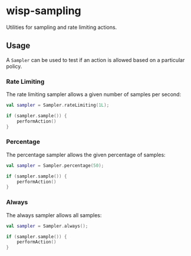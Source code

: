 # wisp-sampling

Utilities for sampling and rate limiting actions.

## Usage

A `Sampler` can be used to test if an action is allowed based on a particular policy.

### Rate Limiting

The rate limiting sampler allows a given number of samples per second:

```kotlin
val sampler = Sampler.rateLimiting(1L);

if (sampler.sample()) {
    performAction()
}
```

### Percentage

The percentage sampler allows the given percentage of samples:

```kotlin
val sampler = Sampler.percentage(50);

if (sampler.sample()) {
    performAction()
}
```

### Always

The always sampler allows all samples:

```kotlin
val sampler = Sampler.always();

if (sampler.sample()) {
    performAction()
}
```
